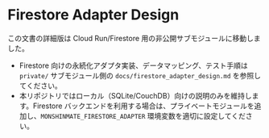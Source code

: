 # Firestore Adapter Design

この文書の詳細版は Cloud Run/Firestore 用の非公開サブモジュールに移動しました。

- Firestore 向けの永続化アダプタ実装、データマッピング、テスト手順は `private/` サブモジュール側の `docs/firestore_adapter_design.md` を参照してください。
- 本リポジトリではローカル（SQLite/CouchDB）向けの説明のみを維持します。Firestore バックエンドを利用する場合は、プライベートモジュールを追加し、`MONSHINMATE_FIRESTORE_ADAPTER` 環境変数を適切に設定してください。
